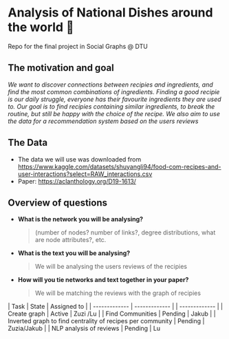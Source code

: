 # Analysis of National Dishes around the world 🥘
Repo for the final project in Social Graphs @ DTU

## The motivation and goal 

_We want to discover connections between recipies and ingredients, and find the most common combinations of ingredients. Finding a good recipie is our daily struggle, everyone has their favourite ingredients they are used to. Our goal is to find recipies containing similar ingredients, to break the routine, but still be happy with the choice of the recipe. We also aim to use the data for a recommendation system based on the users reviews_ 

## The Data 

- The data we will use was downloaded from https://www.kaggle.com/datasets/shuyangli94/food-com-recipes-and-user-interactions?select=RAW_interactions.csv
- Paper: https://aclanthology.org/D19-1613/

## Overview of questions

* **What is the network you will be analysing?**
  > (number of nodes? number of links?, degree distributions, what are node attributes?, etc. 
* **What is the text you will be analysing?**
  > We will be analysing the users reviews of the recipies 
* **How will you tie networks and text together in your paper?**
  > We will be matching the reviews with the graph of recipies 


| Task  | State  | Assigned to |
| ------------- | ------------- | | ------------- | 
| Create graph  | Active          |   Zuzi /Lu  |
| Find Communities | Pending      |   Jakub     |
| Inverted graph to find centrality of recipes per community  | Pending | Zuzia/Jakub |
| NLP analysis of reviews  | Pending  | Lu


